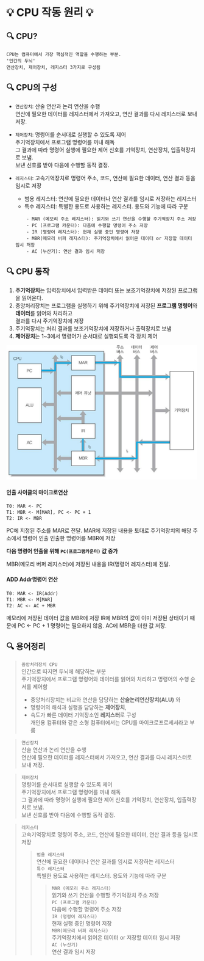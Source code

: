# 💡 CPU 작동 원리 💡

## 🔍 CPU?
```
CPU는 컴퓨터에서 가장 핵심적인 역할을 수행하는 부분.
'인간의 두뇌'
연산장치, 제어장치, 레지스터 3가지로 구성됨
```

## 🔍 CPU의 구성
* `연산장치`: 산술 연산과 논리 연산을 수행   
연산에 필요한 데이터를 레지스터에서 가져오고, 연산 결과를 다시 레지스터로 보내 저장.

* `제어장치`: 명령어를 순서대로 실행할 수 있도록 제어   
주기억장치에서 프로그램 명령어를 꺼내 해독   
그 결과에 따라 명령어 실행에 필요한 제어 신호를 기억장치, 연산장치, 입출력장치로 보냄.   
보낸 신호를 받아 다음에 수행할 동작 결정.

* `레지스터`: 고속기억장치로 명령어 주소, 코드, 연산에 필요한 데이터, 연산 결과 등을 임시로 저장   
    - 범용 레지스터: 연산에 필요한 데이터나 연산 결과를 임시로 저장하는 레지스터 
    - 특수 레지스터: 특별한 용도로 사용하는 레지스터. 용도와 기능에 따라 구분   
    ```
        - MAR (메모리 주소 레지스터): 읽기와 쓰기 연산을 수행할 주기억장치 주소 저장
        - PC (프로그램 카운터): 다음에 수행할 명령어 주소 저장
        - IR (명령어 레지스터): 현재 실행 중인 명령어 저장
        - MBR(메모리 버퍼 레지스터): 주기억장치에서 읽어온 데이터 or 저장할 데이터 임시 저장
        - AC (누산기): 연산 결과 임시 저장
    ```

## 🔍 CPU 동작
1. **주기억장치**는 입력장치에서 입력받은 데이터 또는 보조기억장치에 저장된 프로그램을 읽어온다.
2. 중앙처리장치는 프로그램을 실행하기 위해 주기억장치에 저장된 **프로그램 명령어**와 **데이터**를 읽어와 처리하고    
결과를 다시 주기억장치에 저장
3. 주기억장치는 처리 결과를 보조기억장치에 저장하거나 출력장치로 보냄
4. **제어장치**는 1~3에서 명령어가 순서대로 실행되도록 각 장치 제어

<img src = "/컴퓨터구조/img/cpu.jpg" width="500px">

#### 인출 사이클의 마이크로연산
```
T0: MAR <- PC
T1: MBR <- M[MAR], PC <- PC + 1
T2: IR <- MBR
```
PC에 지정된 주소를 MAR로 전달.
MAR에 저장된 내용을 토대로 주기억장치의 해당 주소에서 명령어 인출
인출한 명령어를 MBR에 저장

**다음 명령어 인출을 위해 `PC(프로그램카운터)` 값 증가**

MBR(메모리 버퍼 레지스터)에 저장된 내용을 IR(명령어 레지스터)에 전달.

#### ADD Addr명령어 연산
```
T0: MAR <- IR(Addr)
T1: MBR <- M[MAR]
T2: AC <- AC + MBR
```
메모리에 저장된 데이터 값을 MBR에 저장
IR에 MBR의 값이 이미 저장된 상태이기 때문에 PC <- PC + 1 명령어는 필요하지 않음.
AC에 MBR을 더한 값 저장.


## 🔍 용어정리
> `중앙처리장치 CPU`   
> 인간으로 따지면 두뇌에 해당하는 부분   
> 주기억장치에서 프로그램 명령어와 데이터를 읽어와 처리하고 명령어의 수행 순서를 제어함   
> - 중앙처리장치는 비교와 연산을 담당하는 **산술논리연산장치(ALU)** 와   
> - 명령어의 해석과 실행을 담당하는 **제어장치**,   
> - 속도가 빠른 데이터 기억장소인 **레지스터**로 구성      
> 개인용 컴퓨터와 같은 소형 컴퓨터에서는 CPU를 마이크로프로세서라고 부름

> `연산장치`   
> 산술 연산과 논리 연산을 수행   
> 연산에 필요한 데이터를 레지스터에서 가져오고, 연산 결과를 다시 레지스터로 보내 저장.   

> `제어장치`   
> 명령어를 순서대로 실행할 수 있도록 제어   
> 주기억장치에서 프로그램 명령어를 꺼내 해독   
> 그 결과에 따라 명령어 실행에 필요한 제어 신호를 기억장치, 연산장치, 입출력장치로 보냄.   
> 보낸 신호를 받아 다음에 수행할 동작 결정.   

> `레지스터`   
> 고속기억장치로 명령어 주소, 코드, 연산에 필요한 데이터, 연산 결과 등을 임시로 저장   
> > `범용 레지스터`   
> > 연산에 필요한 데이터나 연산 결과를 임시로 저장하는 레지스터   
> > `특수 레지스터`   
> > 특별한 용도로 사용하는 레지스터. 용도와 기능에 따라 구분   
> > > `MAR (메모리 주소 레지스터)`   
> > > 읽기와 쓰기 연산을 수행할 주기억장치 주소 저장   
> > > `PC (프로그램 카운터)`   
> > > 다음에 수행할 명령어 주소 저장   
> > > `IR (명령어 레지스터)`   
> > > 현재 실행 중인 명령어 저장   
> > > `MBR(메모리 버퍼 레지스터)`   
> > > 주기억장치에서 읽어온 데이터 or 저장할 데이터 임시 저장   
> > > `AC (누산기)`   
> > > 연산 결과 임시 저장   